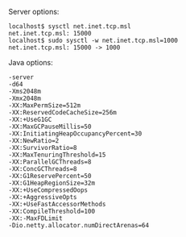 

Server options:

    localhost$ sysctl net.inet.tcp.msl
    net.inet.tcp.msl: 15000
    localhost$ sudo sysctl -w net.inet.tcp.msl=1000
    net.inet.tcp.msl: 15000 -> 1000

Java options:

    -server
    -d64
    -Xms2048m
    -Xmx2048m
    -XX:MaxPermSize=512m
    -XX:ReservedCodeCacheSize=256m
    -XX:+UseG1GC
    -XX:MaxGCPauseMillis=50
    -XX:InitiatingHeapOccupancyPercent=30
    -XX:NewRatio=2
    -XX:SurvivorRatio=8
    -XX:MaxTenuringThreshold=15
    -XX:ParallelGCThreads=8
    -XX:ConcGCThreads=8
    -XX:G1ReservePercent=50
    -XX:G1HeapRegionSize=32m
    -XX:+UseCompressedOops
    -XX:+AggressiveOpts
    -XX:+UseFastAccessorMethods
    -XX:CompileThreshold=100
    -XX:-MaxFDLimit
    -Dio.netty.allocator.numDirectArenas=64